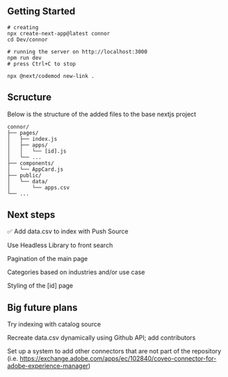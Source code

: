 ## Getting Started

```
# creating
npx create-next-app@latest connor
cd Dev/connor

# running the server on http://localhost:3000
npm run dev
# press Ctrl+C to stop 

npx @next/codemod new-link .
```

## Scructure
Below is the structure of the added files to the base nextjs project

```
connor/
├── pages/
│   ├── index.js
│   ├── apps/
│   │   └── [id].js
│   └── ...
├── components/
│   └── AppCard.js
├── public/
│   └── data/
│       └── apps.csv
└── ...
```

## Next steps

✅ Add data.csv to index with Push Source

Use Headless Library to front search

Pagination of the main page

Categories based on industries and/or use case

Styling of the [id] page

## Big future plans

Try indexing with catalog source

Recreate data.csv dynamically using Github API; add contributors

Set up a system to add other connectors that are not part of the repository (i.e. https://exchange.adobe.com/apps/ec/102840/coveo-connector-for-adobe-experience-manager)
